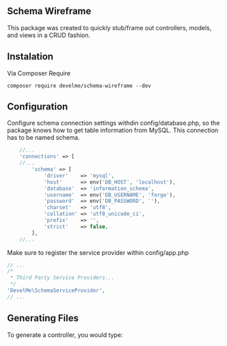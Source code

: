 ## Schema Wireframe

This package was created to quickly stub/frame out controllers, models, and
views in a CRUD fashion.

## Instalation

Via Composer Require

```
composer require develme/schema-wireframe --dev
```

## Configuration

Configure schema connection settings withdin config/database.php, so the
package knows how to get table information from MySQL. This connection has to
be named schema.

```php
    //...
	'connections' => [
    //...
        'schema' => [
            'driver'    => 'mysql',
            'host'      => env('DB_HOST', 'localhost'),
            'database'  => 'information_schema',
            'username'  => env('DB_USERNAME', 'forge'),
            'password'  => env('DB_PASSWORD', ''),
            'charset'   => 'utf8',
            'collation' => 'utf8_unicode_ci',
            'prefix'    => '',
            'strict'    => false,
        ],
    //...
```

Make sure to register the service provider within config/app.php

```php
// ...
/*
 * Third Party Service Providers...
 */
'DevelMe\SchemaServiceProvider',
// ...
```

## Generating Files

To generate a controller, you would type:

```

